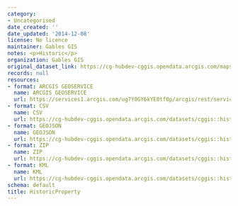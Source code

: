 ```yaml
---
category:
- Uncategorised
date_created: ''
date_updated: '2014-12-08'
license: No licence
maintainer: Gables GIS
notes: <p>Historic</p>
organization: Gables GIS
original_dataset_link: https://cg-hubdev-cggis.opendata.arcgis.com/maps/cggis::historicproperty
records: null
resources:
- format: ARCGIS GEOSERVICE
  name: ARCGIS GEOSERVICE
  url: https://services1.arcgis.com/ug7Y0GY6kYE0tf0p/arcgis/rest/services/HistoricProperty/FeatureServer/0
- format: CSV
  name: CSV
  url: https://cg-hubdev-cggis.opendata.arcgis.com/datasets/cggis::historicproperty.csv?outSR=%7B%22latestWkid%22%3A4326%2C%22wkid%22%3A4326%7D
- format: GEOJSON
  name: GEOJSON
  url: https://cg-hubdev-cggis.opendata.arcgis.com/datasets/cggis::historicproperty.geojson?outSR=%7B%22latestWkid%22%3A4326%2C%22wkid%22%3A4326%7D
- format: ZIP
  name: ZIP
  url: https://cg-hubdev-cggis.opendata.arcgis.com/datasets/cggis::historicproperty.zip?outSR=%7B%22latestWkid%22%3A4326%2C%22wkid%22%3A4326%7D
- format: KML
  name: KML
  url: https://cg-hubdev-cggis.opendata.arcgis.com/datasets/cggis::historicproperty.kml?outSR=%7B%22latestWkid%22%3A4326%2C%22wkid%22%3A4326%7D
schema: default
title: HistoricProperty
---
```

